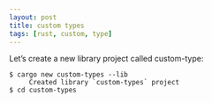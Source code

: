 ```yaml
---
layout: post
title: custom types
tags: [rust, custom, type]
---
```


Let’s create a new library project called custom-type:

```
$ cargo new custom-types --lib
     Created library `custom-types` project
$ cd custom-types
```
